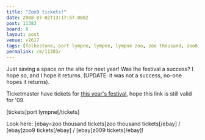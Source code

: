 ```yaml
---
title: "Zoo9 tickets!"
date: 2008-07-02T13:17:57.000Z
post: 11383
board: 8
layout: post
venue: v2617
tags: [folkestone, port lympne, lympne, lympne zoo, zoo thousand, zoo8, zoo9, z009, z008, z009 tickets, zoo9 tickets, zoo thousand tickets, zoothousand tickets, port lympne tickets]
permalink: /m/11383/
---
```

Just saving a space on the site for next year! Was the festival a success? I hope so, and I hope it returns. (UPDATE: it was not a success, no-one hopes it returns).

Ticketmaster have tickets for <a href="http://www.ticketmaster.co.uk/venue/279177/">this year's festival</a>, hope this link is still valid for '09.

[tickets]port lympne[/tickets]

Look here: [ebay=zoo thousand tickets]zoo thousand tickets[/ebay] / [ebay]zoo9 tickets[/ebay] / [ebay]z009 tickets[/ebay]!
